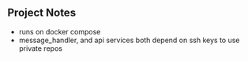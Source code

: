 ## Project Notes

- runs on docker compose
- message_handler, and api services both depend on ssh keys to use private repos
